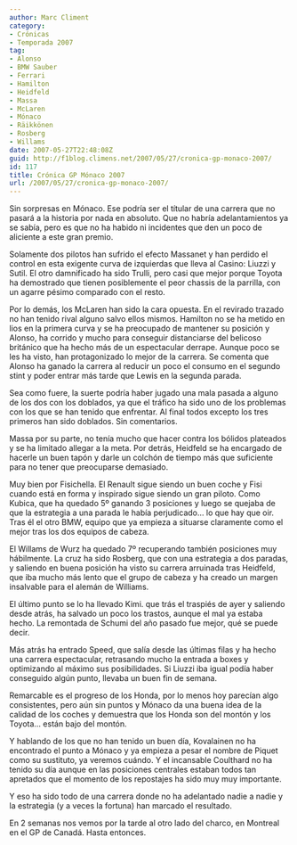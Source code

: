 ```yaml
---
author: Marc Climent
category:
- Crónicas
- Temporada 2007
tag:
- Alonso
- BMW Sauber
- Ferrari
- Hamilton
- Heidfeld
- Massa
- McLaren
- Mónaco
- Räikkönen
- Rosberg
- Willams
date: 2007-05-27T22:48:08Z
guid: http://f1blog.climens.net/2007/05/27/cronica-gp-monaco-2007/
id: 117
title: Crónica GP Mónaco 2007
url: /2007/05/27/cronica-gp-monaco-2007/
---
```


Sin sorpresas en Mónaco. Ese podría ser el títular de una carrera que no pasará a la historia por nada en absoluto. Que no habría adelantamientos ya se sabía, pero es que no ha habido ni incidentes que den un poco de aliciente a este gran premio.

Solamente dos pilotos han sufrido el efecto Massanet y han perdido el control en esta exigente curva de izquierdas que lleva al Casino: Liuzzi y Sutil. El otro damnificado ha sido Trulli, pero casi que mejor porque Toyota ha demostrado que tienen posiblemente el peor chassis de la parrilla, con un agarre pésimo comparado con el resto.

Por lo demás, los McLaren han sido la cara opuesta. En el revirado trazado no han tenido rival alguno salvo ellos mismos. Hamilton no se ha metido en lios en la primera curva y se ha preocupado de mantener su posición y Alonso, ha corrido y mucho para conseguir distanciarse del belicoso británico que ha hecho más de un espectacular derrape. Aunque poco se les ha visto, han protagonizado lo mejor de la carrera. Se comenta que Alonso ha ganado la carrera al reducir un poco el consumo en el segundo stint y poder entrar más tarde que Lewis en la segunda parada.

Sea como fuere, la suerte podría haber jugado una mala pasada a alguno de los dos con los doblados, ya que el tráfico ha sido uno de los problemas con los que se han tenido que enfrentar. Al final todos excepto los tres primeros han sido doblados. Sin comentarios.

Massa por su parte, no tenía mucho que hacer contra los bólidos plateados y se ha limitado allegar a la meta. Por detrás, Heidfeld se ha encargado de hacerle un buen tapón y darle un colchón de tiempo más que suficiente para no tener que preocuparse demasiado.

Muy bien por Fisichella. El Renault sigue siendo un buen coche y Fisi cuando está en forma y inspirado sigue siendo un gran piloto. Como Kubica, que ha quedado 5º ganando 3 posiciones y luego se quejaba de que la estrategia a una parada le había perjudicado&#8230; lo que hay que oir. Tras él el otro BMW, equipo que ya empieza a situarse claramente como el mejor tras los dos equipos de cabeza.

El Willams de Wurz ha quedado 7º recuperando también posiciones muy hábilmente. La cruz ha sido Rosberg, que con una estrategia a dos paradas, y saliendo en buena posición ha visto su carrera arruinada tras Heidfeld, que iba mucho más lento que el grupo de cabeza y ha creado un margen insalvable para el alemán de Williams.

El último punto se lo ha llevado Kimi. que trás el traspiés de ayer y saliendo desde atrás, ha salvado un poco los trastos, aunque el mal ya estaba hecho. La remontada de Schumi del año pasado fue mejor, qué se puede decir.

Más atrás ha entrado Speed, que salía desde las últimas filas y ha hecho una carrera espectacular, retrasando mucho la entrada a boxes y optimizando al máximo sus posibilidades. Si Liuzzi iba igual podía haber conseguido algún punto, llevaba un buen fin de semana.

Remarcable es el progreso de los Honda, por lo menos hoy parecían algo consistentes, pero aún sin puntos y Mónaco da una buena idea de la calidad de los coches y demuestra que los Honda son del montón y los Toyota&#8230; están bajo del montón.

Y hablando de los que no han tenido un buen día, Kovalainen no ha encontrado el punto a Mónaco y ya empieza a pesar el nombre de Piquet como su sustituto, ya veremos cuándo. Y el incansable Coulthard no ha tenido su día aunque en las posiciones centrales estaban todos tan apretados que el momento de los repostajes ha sido muy muy importante.

Y eso ha sido todo de una carrera donde no ha adelantado nadie a nadie y la estrategia (y a veces la fortuna) han marcado el resultado.

En 2 semanas nos vemos por la tarde al otro lado del charco, en Montreal en el GP de Canadá. Hasta entonces.